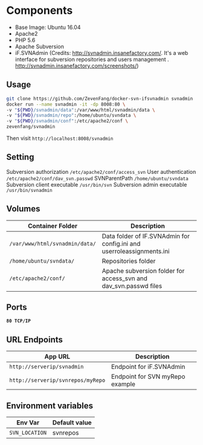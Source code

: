 # Components
* Base Image: Ubuntu 16.04
* Apache2
* PHP 5.6
* Apache Subversion
* iF.SVNAdmin (Credits: http://svnadmin.insanefactory.com/. It's a web interface for subversion repositories and users management . http://svnadmin.insanefactory.com/screenshots/)

## Usage
```sh
git clone https://github.com/ZevenFang/docker-svn-ifsvnadmin svnadmin
docker run --name svnadmin -it -dp 8008:80 \
-v "${PWD}/svnadmin/data":/var/www/html/svnadmin/data \
-v "${PWD}/svnadmin/repo":/home/ubuntu/svndata \
-v "${PWD}/svnadmin/conf":/etc/apache2/conf \
zevenfang/svnadmin
```
Then visit `http://localhost:8008/svnadmin`

## Setting
Subversion authorization
`/etc/apache2/conf/access_svn`
User authentication
`/etc/apache2/conf/dav_svn.passwd`
SVNParentPath
`/home/ubuntu/svndata`
Subversion client executable
`/usr/bin/svn`
Subversion admin executable
`/usr/bin/svnadmin`

## Volumes

| Container Folder               | Description                                                                   |
| ------------------------------ | ----------------------------------------------------------------------------- |
| `/var/www/html/svnadmin/data/` | Data folder of IF.SVNAdmin for config.ini and userroleassignments.ini         |
| `/home/ubuntu/svndata/`        | Repositories folder                                                           |
| `/etc/apache2/conf/`           | Apache subversion folder for access_svn and dav_svn.passwd files              |

## Ports
**`80 TCP/IP`**

## URL Endpoints

| App URL                                   | Description                     |
| ----------------------------------------- | ------------------------------- |
| `http://serverip/svnadmin`                | Endpoint for iF.SVNAdmin        |
| `http://serverip/svnrepos/myRepo`         | Endpoint for SVN myRepo example |

## Environment variables

| Env Var            | Default value               |
| ------------------ | --------------------------- |
| `SVN_LOCATION`     | svnrepos                    |
